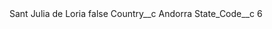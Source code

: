 <?xml version="1.0" encoding="UTF-8"?>
<CustomMetadata xmlns="http://soap.sforce.com/2006/04/metadata" xmlns:xsi="http://www.w3.org/2001/XMLSchema-instance" xmlns:xsd="http://www.w3.org/2001/XMLSchema">
    <label>Sant Julia de Loria</label>
    <protected>false</protected>
    <values>
        <field>Country__c</field>
        <value xsi:type="xsd:string">Andorra</value>
    </values>
    <values>
        <field>State_Code__c</field>
        <value xsi:type="xsd:string">6</value>
    </values>
</CustomMetadata>
